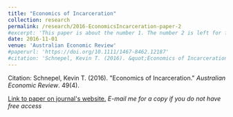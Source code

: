 ```yaml
---
title: "Economics of Incarceration"
collection: research
permalink: /research/2016-EconomicsIncarceration-paper-2
#excerpt: 'This paper is about the number 1. The number 2 is left for future work.'
date: 2016-11-01
venue: 'Australian Economic Review'
#paperurl: 'https://doi.org/10.1111/1467-8462.12187'
#citation: 'Schnepel, Kevin T. (2016). &quot;Economics of Incarceration.&quot; <i>Australian Economic Review</i>. 49(4).'
---
```


Citation: Schnepel, Kevin T. (2016). &quot;Economics of Incarceration.&quot; <i>Australian Economic Review</i>. 49(4).

[Link to paper on journal's website.](https://doi.org/10.1111/1467-8462.12187) *E-mail me for a copy if you do not have free access*






